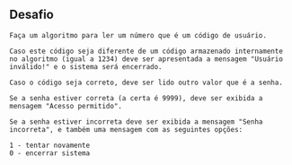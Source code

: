 ## Desafio

    Faça um algoritmo para ler um número que é um código de usuário.

    Caso este código seja diferente de um código armazenado internamente no algoritmo (igual a 1234) deve ser apresentada a mensagem "Usuário inválido!" e o sistema será encerrado.

    Caso o código seja correto, deve ser lido outro valor que é a senha.

    Se a senha estiver correta (a certa é 9999), deve ser exibida a mensagem "Acesso permitido".

    Se a senha estiver incorreta deve ser exibida a mensagem "Senha incorreta", e também uma mensagem com as seguintes opções:

    1 - tentar novamente
    0 - encerrar sistema
#